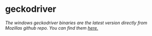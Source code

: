 
geckodriver
============
*The windows geckodriver binaries are the latest version directly from Mozillas github repo. You can find
them [here.](https://github.com/mozilla/geckodriver/releases)* 
